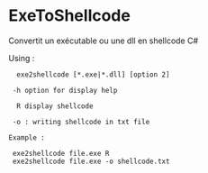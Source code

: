 # ExeToShellcode
Convertit un exécutable ou une dll en shellcode C#

Using :

	  exe2shellcode [*.exe|*.dll] [option 2]

	 -h option for display help

	  R display shellcode

	 -o : writing shellcode in txt file

	Example :

	 exe2shellcode file.exe R
	 exe2shellcode file.exe -o shellcode.txt
